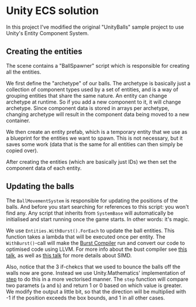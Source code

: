 # Unity ECS solution

In this project I've modified the original "UnityBalls" sample project to use Unity's Entity Component System.

## Creating the entities

The scene contains a "BallSpawner" script which is responsible for creating all the entities.

We first define the "archetype" of our balls.
The archetype is basically just a collection of component types used by a set of entities, and is a way of grouping entities that share the same nature.
An entity can change archetype at runtime. So if you add a new component to it, it will change archetype.
Since component data is stored in arrays per archetype, changing archetype will result in the component data being moved to a new container.

We then create an entity prefab, which is a temporary entity that we use as a blueprint for the entities we want to spawn.
This is not necessary, but it saves some work (data that is the same for all entities can then simply be copied over).

After creating the entities (which are basically just IDs) we then set the component data of each entity.

## Updating the balls

The `BallMovementSystem` is responsible for updating the positions of the balls.
And before you start searching for references to this script: you won't find any.
Any script that inherits from `SystemBase` will automatically be initialised and start running once the game starts. In other words: it's magic.

We use `Entities.WithBurst().ForEach` to update the ball entities.
This function takes a lambda that will be executed once per entity.
The `WithBurst()`-call will make the [Burst Compiler](https://docs.unity3d.com/Packages/com.unity.burst@latest/) run and convert our code to optimised code using LLVM.
For more info about the bust compiler see [this talk](https://www.youtube.com/watch?v=Tzn-nX9hK1o), as well as [this talk](https://www.youtube.com/watch?v=BpwvXkoFcp8) for more details about SIMD.

Also, notice that the 3 if-chekcs that we used to bounce the balls off the walls now are gone.
Instead we use Unity.Mathematics' implementation of [step](https://docs.microsoft.com/en-us/windows/win32/direct3dhlsl/dx-graphics-hlsl-step) to do this in a more vectorised manner. The `step` function will compare two paramets (`a` and `b`) and return 1 or 0 based on which value is greater. We modify the output a little bit, so that the direction will be multiplied with -1 if the position exceeds the box bounds, and 1 in all other cases.
